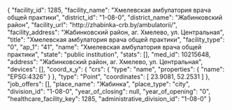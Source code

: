{
    "facility_id": 1285,
    "facility_name": "Хмелевская амбулатория врача общей практики",
    "district_id": "1-08-0",
    "district_name": "Жабинковский район",
    "facility_url": "http:\/\/zhabinka-crb.by\/ambulatorii\/",
    "facility_address": "Жабинковский район, аг. Хмелево, ул. Центральная",
    "title": "Хмелевская амбулатория врача общей практики",
    "facility_type": "0",
    "ap_1": "41",
    "name": "Хмелевская амбулатория врача общей практики",
    "state": "public institution",
    "stats": [],
    "med_id": 10215648,
    "address": "Жабинковский район, аг. Хмелево, ул. Центральная",
    "devices": [],
    "coord_x_y": {
        "crs": {
            "type": "name",
            "properties": {
                "name": "EPSG:4326"
            }
        },
        "type": "Point",
        "coordinates": [
            23.9081,
            52.2531
        ]
    },
    "job_offers": [],
    "place_name": "Жабинка",
    "place_type": "city",
    "division_id": "1-08-0",
    "year_of_closing": null,
    "year_of_opening": "0",
    "healthcare_facility_key": 1285,
    "administrative_division_id": "1-08-0"
}